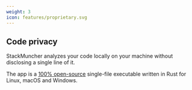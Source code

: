 ```yaml
---
weight: 3
icon: features/proprietary.svg
---
```


## Code privacy

StackMuncher analyzes your code locally on your machine without disclosing a single line of it.

The app is a [100% open-source](https://github.com/stackmuncher/stm) single-file executable written in Rust for Linux, macOS and Windows.